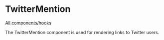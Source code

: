 # TwitterMention

[All components/hooks](../../README.md)

The TwitterMention component is used for rendering links to Twitter users.
